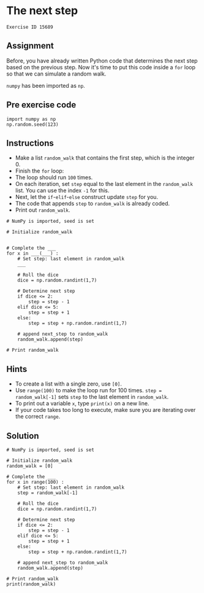 
#  The next step

```
Exercise ID 15689
```

##  Assignment 

Before, you have already written Python code that determines the next step based on the previous step. Now it's time to put this code inside a `for` loop so that we can simulate a random walk.

`numpy` has been imported as `np`.

##  Pre exercise code 

```
import numpy as np
np.random.seed(123)
```



##  Instructions 

- Make a list `random_walk` that contains the first step, which is the integer 0.
- Finish the `for` loop:
- The loop should run `100` times.
- On each iteration, set `step` equal to the last element in the `random_walk` list. You can use the index `-1` for this.
- Next, let the `if`-`elif`-`else` construct update `step` for you.
- The code that appends `step` to `random_walk` is already coded.
- Print out `random_walk`.



```
# NumPy is imported, seed is set

# Initialize random_walk


# Complete the ___
for x in ___(___) :
    # Set step: last element in random_walk
    ___

    # Roll the dice
    dice = np.random.randint(1,7)

    # Determine next step
    if dice <= 2:
        step = step - 1
    elif dice <= 5:
        step = step + 1
    else:
        step = step + np.random.randint(1,7)

    # append next_step to random_walk
    random_walk.append(step)

# Print random_walk

```

##  Hints 

- To create a list with a single zero, use `[0]`.
- Use `range(100)` to make the loop run for 100 times. `step = random_walk[-1]` sets `step` to the last element in `random_walk`.
- To print out a variable `x`, type `print(x)` on a new line.
- If your code takes too long to execute, make sure you are iterating over the correct `range`.



##  Solution 

```
# NumPy is imported, seed is set

# Initialize random_walk
random_walk = [0]

# Complete the ___
for x in range(100) :
    # Set step: last element in random_walk
    step = random_walk[-1]

    # Roll the dice
    dice = np.random.randint(1,7)

    # Determine next step
    if dice <= 2:
        step = step - 1
    elif dice <= 5:
        step = step + 1
    else:
        step = step + np.random.randint(1,7)

    # append next_step to random_walk
    random_walk.append(step)

# Print random_walk
print(random_walk)
```


